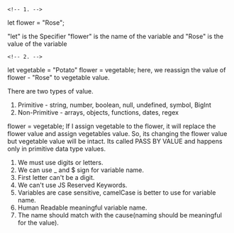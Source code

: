 <!-- In the Value Assignments -->
    <!-- 1. -->
let flower = "Rose";

"let" is the  Specifier
"flower" is the name of the variable and
"Rose" is the value of the variable

    <!-- 2. -->
let vegetable = "Potato"
flower = vegetable;
here, we reassign the value of flower - "Rose" to vegetable value.

<!-- Type of Values -->
There are two types of value.
1. Primitive - string, number, boolean, null, undefined, symbol, BigInt
2. Non-Primitive - arrays, objects, functions, dates, regex

<!-- pass by value -->
flower = vegetable;
If I assign vegetable to the flower, it will replace the flower value and assign
vegetables value. So, its changing the flower value but vegetable value will be intact. Its called PASS BY VALUE and happens only in primitive data type values.
<!-- pass by reference -->

<!-- Variable Naming -->
1. We must use digits or letters.
2. We can use _ and $ sign for variable name.
3. First letter can't be a digit.
4. We can't use JS Reserved Keywords.
5. Variables are case sensitive, camelCase is better to use for variable name.
6. Human Readable meaningful variable name.
7. The name should match with the cause(naming should be meaningful for the value).
